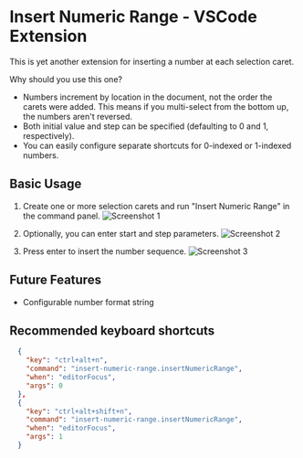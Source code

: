 # Insert Numeric Range - VSCode Extension

This is yet another extension for inserting a number at each selection caret.

Why should you use this one?

- Numbers increment by location in the document, not the order the carets were added.
  This means if you multi-select from the bottom up, the numbers aren't reversed.
- Both initial value and step can be specified (defaulting to 0 and 1, respectively).
- You can easily configure separate shortcuts for 0-indexed or 1-indexed numbers.

## Basic Usage

1. Create one or more selection carets and run "Insert Numeric Range" in the command panel.
   ![Screenshot 1](images/screenshot_1.png)

2. Optionally, you can enter start and step parameters.
   ![Screenshot 2](images/screenshot_2.png)

3. Press enter to insert the number sequence.
   ![Screenshot 3](images/screenshot_3.png)

## Future Features

- Configurable number format string

## Recommended keyboard shortcuts

```json
  {
    "key": "ctrl+alt+n",
    "command": "insert-numeric-range.insertNumericRange",
    "when": "editorFocus",
    "args": 0
  },
  {
    "key": "ctrl+alt+shift+n",
    "command": "insert-numeric-range.insertNumericRange",
    "when": "editorFocus",
    "args": 1
  }
```
